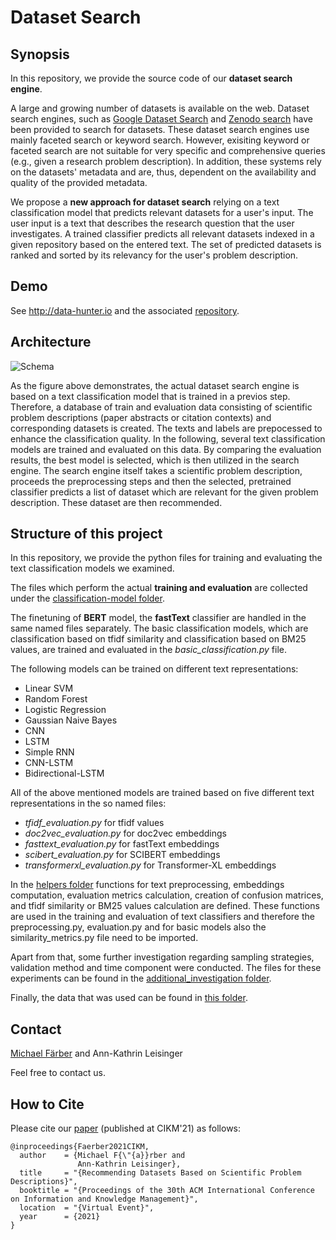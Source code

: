 # Dataset Search

## Synopsis

In this repository, we provide the source code of our **dataset search engine**.


A large and growing number of datasets is available on the web. Dataset search engines, such as [Google Dataset Search](https://datasetsearch.research.google.com) and [Zenodo search](https://zenodo.org/) have been provided to search for datasets. These dataset search engines use mainly faceted search or keyword search. However, exisiting keyword or faceted search are not suitable for very specific and comprehensive queries (e.g., given a research problem description). In addition, these systems rely on the datasets' metadata and are, thus, dependent on the availability and quality of the provided metadata.


We propose a **new approach for dataset search** relying on a text classification model that predicts relevant datasets for a user's input. The user input is a text that describes the research question that the user investigates. A trained classifier predicts all relevant datasets indexed in a given repository based on the entered text. The set of predicted datasets is ranked and sorted by its relevancy for the user's problem description.

## Demo

See http://data-hunter.io and the associated [repository](https://github.com/michaelfaerber/datahunter).

## Architecture

![Schema](https://github.com/michaelfaerber/dataset-search/blob/main/dataset-search-schema.png)


As the figure above demonstrates, the actual dataset search engine is based on a text classification model that is trained in a previos step. Therefore, a database of train and evaluation data consisting of scientific problem descriptions (paper abstracts or citation contexts) and corresponding datasets is created. The texts and labels are prepocessed to enhance the classification quality. In the following, several text classification models are trained and evaluated on this data. By comparing the evaluation results, the best model is selected, which is then utilized in the search engine. The search engine itself takes a scientific problem description, proceeds the preprocessing steps and then the selected, pretrained classifier predicts a list of dataset which are relevant for the given problem description. These dataset are then recommended.


## Structure of this project

In this repository, we provide the python files for training and evaluating the text classification models we examined. 


The files which perform the actual **training and evaluation** are collected under the [classification-model folder](https://github.com/michaelfaerber/dataset-search/tree/main/classification-models).


The finetuning of **BERT** model, the **fastText** classifier are handled in the same named files separately. The basic classification models, which are classification based on tfidf similarity and classification based on BM25 values, are trained and evaluated in the *basic_classification.py* file.


The following models can be trained on different text representations:
* Linear SVM
* Random Forest
* Logistic Regression
* Gaussian Naive Bayes
* CNN
* LSTM
* Simple RNN
* CNN-LSTM
* Bidirectional-LSTM


All of the above mentioned models are trained based on five different text representations in the so named files:
* _tfidf_evaluation.py_ for tfidf values
* _doc2vec_evaluation.py_ for doc2vec embeddings
* _fasttext_evaluation.py_ for fastText embeddings
* _scibert_evaluation.py_ for SCIBERT embeddings
* _transformerxl_evaluation.py_ for Transformer-XL embeddings


In the [helpers folder](https://github.com/michaelfaerber/dataset-search/tree/main/helpers) functions for text preprocessing, embeddings computation, evaluation metrics calculation, creation of confusion matrices, and tfidf similarity or BM25 values calculation are defined. These functions are used in the training and evaluation of text classifiers and therefore the preprocessing.py, evaluation.py and for basic models also the similarity_metrics.py file need to be imported.


Apart from that, some further investigation regarding sampling strategies, validation method and time component were conducted. The files for these experiments can be found in the [additional_investigation folder](https://github.com/michaelfaerber/dataset-search/tree/main/additional_investigation).


Finally, the data that was used can be found in [this folder](https://github.com/michaelfaerber/dataset-search/tree/main/data).

## Contact
[Michael Färber](https://sites.google.com/view/michaelfaerber) and Ann-Kathrin Leisinger

Feel free to contact us.

## How to Cite

Please cite our [paper](https://aifb.kit.edu/web/Michael_Färber) (published at CIKM'21) as follows:
```
@inproceedings{Faerber2021CIKM,
  author    = {Michael F{\"{a}}rber and
               Ann-Kathrin Leisinger},
  title     = "{Recommending Datasets Based on Scientific Problem Descriptions}",
  booktitle = "{Proceedings of the 30th ACM International Conference on Information and Knowledge Management}",
  location  = "{Virtual Event}",
  year      = {2021}
}
```
